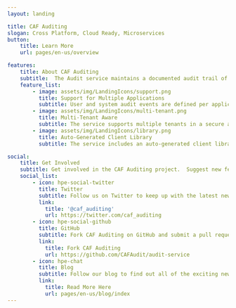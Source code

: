 ```yaml
---
layout: landing

title: CAF Auditing
slogan: Cross Platform, Cloud Ready, Microservices
button:
    title: Learn More
    url: pages/en-us/overview

features:
    title: About CAF Auditing
    subtitle:  The Audit service maintains a documented audit trail of user and system activity in a centralized database.  The benefits of using the Audit service include traceability and accountability, but the audit records can also be used for analytical, archiving and reporting purposes.
    feature_list:
        - image: assets/img/LandingIcons/support.png
          title: Support for Multiple Applications
          subtitle: User and system audit events are defined per application.
        - image: assets/img/LandingIcons/multi-tenant.png
          title: Multi-Tenant Aware
          subtitle: The service supports multiple tenants in a secure and scalable way.  Multi-tenancy support also facilitates audit reporting on a per tenant basis and across multiple tenants.
        - image: assets/img/LandingIcons/library.png
          title: Auto-Generated Client Library
          subtitle: The service includes an auto-generated client library for type safety.  This client library also makes it easier to send user and system audit events to the messaging system.

social:
    title: Get Involved
    subtitle: Get involved in the CAF Auditing project.  Suggest new features, report issues or take part in development.
    social_list:
        - icon: hpe-social-twitter
          title: Twitter
          subtitle: Follow us on Twitter to keep up with the latest news and updates from the team or to get in touch with us!
          link:
            title: '@caf_auditing'
            url: https://twitter.com/caf_auditing
        - icon: hpe-social-github
          title: GitHub
          subtitle: Fork CAF Auditing on GitHub and submit a pull request to help contribute to the project!  Or if you have discovered an issue, report it to us.
          link:
            title: Fork CAF Auditing
            url: https://github.com/CAFAudit/audit-service
        - icon: hpe-chat
          title: Blog
          subtitle: Follow our blog to find out all of the exciting news and announcements regarding CAF Auditing.
          link:
            title: Read More Here
            url: pages/en-us/blog/index
---
```

